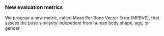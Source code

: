 ### New evaluation metrics
We propose a new metric, called Mean Per Bone Vector Error (MPBVE), that assess the pose similarity indepedent from human body shape, age, or gender.
